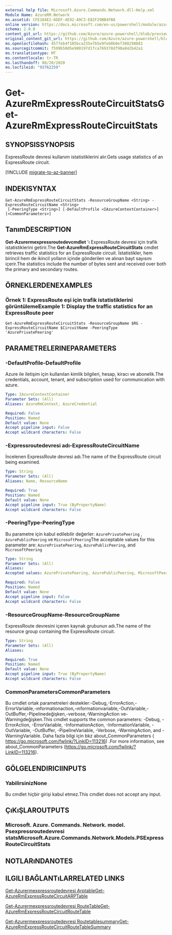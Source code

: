 ```yaml
---
external help file: Microsoft.Azure.Commands.Network.dll-Help.xml
Module Name: AzureRM.Network
ms.assetid: CFE184E2-6DEF-4E92-A9C3-E82F29BB4FB8
online version: https://docs.microsoft.com/en-us/powershell/module/azurerm.network/get-azurermexpressroutecircuitstats
schema: 2.0.0
content_git_url: https://github.com/Azure/azure-powershell/blob/preview/src/ResourceManager/Network/Commands.Network/help/Get-AzureRmExpressRouteCircuitStats.md
original_content_git_url: https://github.com/Azure/azure-powershell/blob/preview/src/ResourceManager/Network/Commands.Network/help/Get-AzureRmExpressRouteCircuitStats.md
ms.openlocfilehash: 4577eb4f105bca235e7b5e9feb0b0ef308298881
ms.sourcegitcommit: f599b50d5e980197d1fca769378df90a842b42a1
ms.translationtype: MT
ms.contentlocale: tr-TR
ms.lasthandoff: 08/20/2020
ms.locfileid: "93762259"
---
```

# <span data-ttu-id="017d0-101">Get-AzureRmExpressRouteCircuitStats</span><span class="sxs-lookup"><span data-stu-id="017d0-101">Get-AzureRmExpressRouteCircuitStats</span></span>

## <span data-ttu-id="017d0-102">SYNOPSIS</span><span class="sxs-lookup"><span data-stu-id="017d0-102">SYNOPSIS</span></span>
<span data-ttu-id="017d0-103">ExpressRoute devresi kullanım istatistiklerini alır.</span><span class="sxs-lookup"><span data-stu-id="017d0-103">Gets usage statistics of an ExpressRoute circuit.</span></span>

[!INCLUDE [migrate-to-az-banner](../../includes/migrate-to-az-banner.md)]

## <span data-ttu-id="017d0-104">INDEKI</span><span class="sxs-lookup"><span data-stu-id="017d0-104">SYNTAX</span></span>

```
Get-AzureRmExpressRouteCircuitStats -ResourceGroupName <String> -ExpressRouteCircuitName <String>
 [-PeeringType <String>] [-DefaultProfile <IAzureContextContainer>] [<CommonParameters>]
```

## <span data-ttu-id="017d0-105">Tanım</span><span class="sxs-lookup"><span data-stu-id="017d0-105">DESCRIPTION</span></span>
<span data-ttu-id="017d0-106">**Get-Azurermexpressroutedevcmdlet** 'ı ExpressRoute devresi için trafik istatistiklerini getirir.</span><span class="sxs-lookup"><span data-stu-id="017d0-106">The **Get-AzureRmExpressRouteCircuitStats** cmdlet retrieves traffic statistics for an ExpressRoute circuit.</span></span> <span data-ttu-id="017d0-107">İstatistikler, hem birincil hem de ikincil yolların içinde gönderilen ve alınan bayt sayısını içerir.</span><span class="sxs-lookup"><span data-stu-id="017d0-107">The statistics include the number of bytes sent and received over both the primary and secondary routes.</span></span>

## <span data-ttu-id="017d0-108">ÖRNEKLERDEN</span><span class="sxs-lookup"><span data-stu-id="017d0-108">EXAMPLES</span></span>

### <span data-ttu-id="017d0-109">Örnek 1: ExpressRoute eşi için trafik istatistiklerini görüntüleme</span><span class="sxs-lookup"><span data-stu-id="017d0-109">Example 1: Display the traffic statistics for an ExpressRoute peer</span></span>
```
Get-AzureRmExpressRouteCircuitStats -ResourceGroupName $RG -ExpressRouteCircuitName $CircuitName -PeeringType 'AzurePrivatePeering'
```

## <span data-ttu-id="017d0-110">PARAMETRELERINE</span><span class="sxs-lookup"><span data-stu-id="017d0-110">PARAMETERS</span></span>

### <span data-ttu-id="017d0-111">-DefaultProfile</span><span class="sxs-lookup"><span data-stu-id="017d0-111">-DefaultProfile</span></span>
<span data-ttu-id="017d0-112">Azure ile iletişim için kullanılan kimlik bilgileri, hesap, kiracı ve abonelik.</span><span class="sxs-lookup"><span data-stu-id="017d0-112">The credentials, account, tenant, and subscription used for communication with azure.</span></span>

```yaml
Type: IAzureContextContainer
Parameter Sets: (All)
Aliases: AzureRmContext, AzureCredential

Required: False
Position: Named
Default value: None
Accept pipeline input: False
Accept wildcard characters: False
```

### <span data-ttu-id="017d0-113">-Expressroutedevresi adı</span><span class="sxs-lookup"><span data-stu-id="017d0-113">-ExpressRouteCircuitName</span></span>
<span data-ttu-id="017d0-114">İncelenen ExpressRoute devresi adı.</span><span class="sxs-lookup"><span data-stu-id="017d0-114">The name of the ExpressRoute circuit being examined.</span></span>

```yaml
Type: String
Parameter Sets: (All)
Aliases: Name, ResourceName

Required: True
Position: Named
Default value: None
Accept pipeline input: True (ByPropertyName)
Accept wildcard characters: False
```

### <span data-ttu-id="017d0-115">-PeeringType</span><span class="sxs-lookup"><span data-stu-id="017d0-115">-PeeringType</span></span>
<span data-ttu-id="017d0-116">Bu parametre için kabul edilebilir değerler: `AzurePrivatePeering` , `AzurePublicPeering` ve `MicrosoftPeering`</span><span class="sxs-lookup"><span data-stu-id="017d0-116">The acceptable values for this parameter are: `AzurePrivatePeering`, `AzurePublicPeering`, and `MicrosoftPeering`</span></span>

```yaml
Type: String
Parameter Sets: (All)
Aliases: 
Accepted values: AzurePrivatePeering, AzurePublicPeering, MicrosoftPeering

Required: False
Position: Named
Default value: None
Accept pipeline input: False
Accept wildcard characters: False
```

### <span data-ttu-id="017d0-117">-ResourceGroupName</span><span class="sxs-lookup"><span data-stu-id="017d0-117">-ResourceGroupName</span></span>
<span data-ttu-id="017d0-118">ExpressRoute devresini içeren kaynak grubunun adı.</span><span class="sxs-lookup"><span data-stu-id="017d0-118">The name of the resource group containing the ExpressRoute circuit.</span></span>

```yaml
Type: String
Parameter Sets: (All)
Aliases: 

Required: True
Position: Named
Default value: None
Accept pipeline input: True (ByPropertyName)
Accept wildcard characters: False
```

### <span data-ttu-id="017d0-119">CommonParameters</span><span class="sxs-lookup"><span data-stu-id="017d0-119">CommonParameters</span></span>
<span data-ttu-id="017d0-120">Bu cmdlet ortak parametreleri destekler:-Debug,-ErrorAction,-ErrorVariable,-ınformationaction,-ınformationvariable,-OutVariable,-OutBuffer,-Pipelinedeğişken,-verbose,-WarningAction ve-Warningdeğişken.</span><span class="sxs-lookup"><span data-stu-id="017d0-120">This cmdlet supports the common parameters: -Debug, -ErrorAction, -ErrorVariable, -InformationAction, -InformationVariable, -OutVariable, -OutBuffer, -PipelineVariable, -Verbose, -WarningAction, and -WarningVariable.</span></span> <span data-ttu-id="017d0-121">Daha fazla bilgi için bkz about_CommonParameters ( https://go.microsoft.com/fwlink/?LinkID=113216) .</span><span class="sxs-lookup"><span data-stu-id="017d0-121">For more information, see about_CommonParameters (https://go.microsoft.com/fwlink/?LinkID=113216).</span></span>

## <span data-ttu-id="017d0-122">GÖLGELENDIRICI</span><span class="sxs-lookup"><span data-stu-id="017d0-122">INPUTS</span></span>

### <span data-ttu-id="017d0-123">Yabilirsiniz</span><span class="sxs-lookup"><span data-stu-id="017d0-123">None</span></span>
<span data-ttu-id="017d0-124">Bu cmdlet hiçbir girişi kabul etmez.</span><span class="sxs-lookup"><span data-stu-id="017d0-124">This cmdlet does not accept any input.</span></span>

## <span data-ttu-id="017d0-125">ÇıKıŞLAR</span><span class="sxs-lookup"><span data-stu-id="017d0-125">OUTPUTS</span></span>

### <span data-ttu-id="017d0-126">Microsoft. Azure. Commands. Network. model. Psexpressroutedevresi stats</span><span class="sxs-lookup"><span data-stu-id="017d0-126">Microsoft.Azure.Commands.Network.Models.PSExpressRouteCircuitStats</span></span>

## <span data-ttu-id="017d0-127">NOTLARıNDA</span><span class="sxs-lookup"><span data-stu-id="017d0-127">NOTES</span></span>

## <span data-ttu-id="017d0-128">ILGILI BAĞLANTıLAR</span><span class="sxs-lookup"><span data-stu-id="017d0-128">RELATED LINKS</span></span>

[<span data-ttu-id="017d0-129">Get-Azurermexpressroutedevresi Arptable</span><span class="sxs-lookup"><span data-stu-id="017d0-129">Get-AzureRmExpressRouteCircuitARPTable</span></span>](Get-AzureRmExpressRouteCircuitARPTable.md)

[<span data-ttu-id="017d0-130">Get-Azurermexpressroutedevresi RouteTable</span><span class="sxs-lookup"><span data-stu-id="017d0-130">Get-AzureRmExpressRouteCircuitRouteTable</span></span>](Get-AzureRmExpressRouteCircuitRouteTable.md)

[<span data-ttu-id="017d0-131">Get-Azurermexpressroutedevresi Routetablesummary</span><span class="sxs-lookup"><span data-stu-id="017d0-131">Get-AzureRmExpressRouteCircuitRouteTableSummary</span></span>](Get-AzureRmExpressRouteCircuitRouteTableSummary.md)
